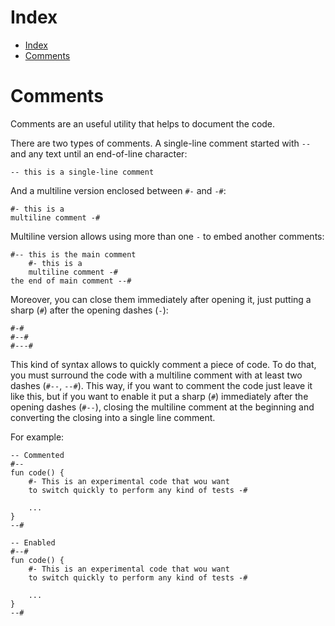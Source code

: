 # Index

- [Index](#Index)
- [Comments](#Comments)

# Comments

Comments are an useful utility that helps to document the code.

There are two types of comments. A single-line comment started with `--` and any text until an end-of-line character:

```lexem
-- this is a single-line comment
```

And a multiline version enclosed between `#-` and  `-#`:

```lexem
#- this is a
multiline comment -#
```

Multiline version allows using more than one `-` to embed another comments:

```lexem
#-- this is the main comment
    #- this is a
    multiline comment -#
the end of main comment --#
```

Moreover, you can close them immediately after opening it, just putting a sharp (`#`) after the opening dashes (`-`):

```lexem
#-#
#--#
#---#
```

This kind of syntax allows to quickly comment a piece of code.
To do that, you must surround the code with a multiline comment with at least two dashes (`#--`, `--#`).
This way, if you want to comment the code just leave it like this, but if you want to enable it put a sharp (`#`) immediately after the opening dashes (`#--`),
closing the multiline comment at the beginning and converting the closing into a single line comment.

For example:

```lexem
-- Commented
#--
fun code() {
    #- This is an experimental code that wou want
    to switch quickly to perform any kind of tests -#

    ...
}
--#

-- Enabled
#--#
fun code() {
    #- This is an experimental code that wou want
    to switch quickly to perform any kind of tests -#

    ...
}
--#
```